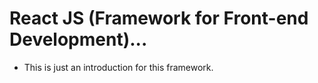 # React JS (Framework for Front-end Development)...

- This is just an introduction for this framework.